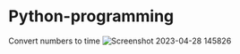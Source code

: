 # Python-programming
Convert numbers to time
![Screenshot 2023-04-28 145826](https://user-images.githubusercontent.com/127194955/235136140-6bc43b0f-145c-4518-be2f-a5f1a0ce0653.png)
